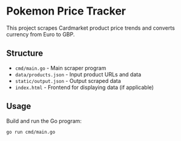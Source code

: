 # Pokemon Price Tracker

This project scrapes Cardmarket product price trends and converts currency from Euro to GBP.

## Structure

- `cmd/main.go` - Main scraper program
- `data/products.json` - Input product URLs and data
- `static/output.json` - Output scraped data
- `index.html` - Frontend for displaying data (if applicable)

## Usage

Build and run the Go program:

```bash
go run cmd/main.go

